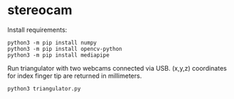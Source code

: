 # stereocam

Install requirements:
```
python3 -m pip install numpy
python3 -m pip install opencv-python
python3 -m pip install mediapipe
```

Run triangulator with two webcams connected via USB.
(x,y,z) coordinates for index finger tip are returned in millimeters.
```
python3 triangulator.py
```
